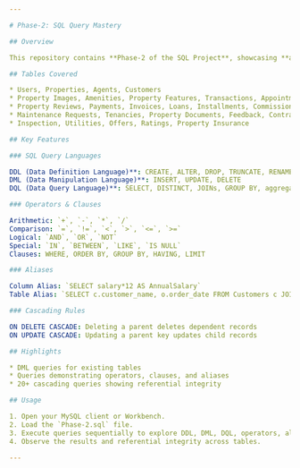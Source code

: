```yaml
---

# Phase-2: SQL Query Mastery

## Overview

This repository contains **Phase-2 of the SQL Project**, showcasing **advanced SQL skills** on a realistic property management database. The phase demonstrates mastery in **creating, manipulating, querying, and controlling database records** using professional query-writing standards.

## Tables Covered

* Users, Properties, Agents, Customers
* Property Images, Amenities, Property Features, Transactions, Appointments
* Property Reviews, Payments, Invoices, Loans, Installments, Commission
* Maintenance Requests, Tenancies, Property Documents, Feedback, Contracts
* Inspection, Utilities, Offers, Ratings, Property Insurance

## Key Features

### SQL Query Languages

DDL (Data Definition Language)**: CREATE, ALTER, DROP, TRUNCATE, RENAME
DML (Data Manipulation Language)**: INSERT, UPDATE, DELETE
DQL (Data Query Language)**: SELECT, DISTINCT, JOINs, GROUP BY, aggregate functions

### Operators & Clauses

Arithmetic: `+`, `-`, `*`, `/`
Comparison: `=`, `!=`, `<`, `>`, `<=`, `>=`
Logical: `AND`, `OR`, `NOT`
Special: `IN`, `BETWEEN`, `LIKE`, `IS NULL`
Clauses: WHERE, ORDER BY, GROUP BY, HAVING, LIMIT

### Aliases

Column Alias: `SELECT salary*12 AS AnnualSalary`
Table Alias: `SELECT c.customer_name, o.order_date FROM Customers c JOIN Orders o`

### Cascading Rules

ON DELETE CASCADE: Deleting a parent deletes dependent records
ON UPDATE CASCADE: Updating a parent key updates child records

## Highlights

* DML queries for existing tables
* Queries demonstrating operators, clauses, and aliases
* 20+ cascading queries showing referential integrity

## Usage

1. Open your MySQL client or Workbench.
2. Load the `Phase-2.sql` file.
3. Execute queries sequentially to explore DDL, DML, DQL, operators, aliases, and cascading effects.
4. Observe the results and referential integrity across tables.

---
```



